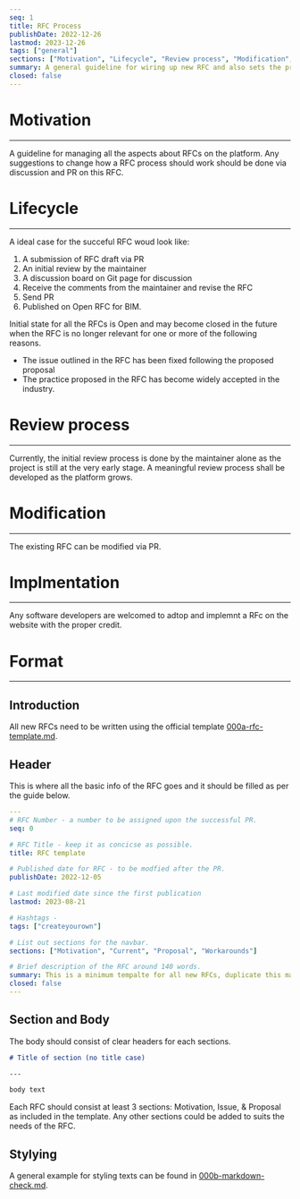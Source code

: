 ```yaml
---
seq: 1
title: RFC Process
publishDate: 2022-12-26
lastmod: 2023-12-26 
tags: ["general"]
sections: ["Motivation", "Lifecycle", "Review process", "Modification", "Format"]
summary: A general guideline for wiring up new RFC and also sets the process from initiatination to the acceptance of a new RFC on the platform as well as its lifecycle.
closed: false 
---
```


# Motivation

---

A guideline for managing all the aspects about RFCs on the platform. Any
suggestions to change how a RFC process should work should be done via
discussion and PR on this RFC.

# Lifecycle

---

A ideal case for the succeful RFC woud look like:

1. A submission of RFC draft via PR
2. An initial review by the maintainer
3. A discussion board on Git page for discussion
4. Receive the comments from the maintainer and revise the RFC
5. Send PR
6. Published on Open RFC for BIM.

Initial state for all the RFCs is Open and may become closed in the future when
the RFC is no longer relevant for one or more of the following reasons.

- The issue outlined in the RFC has been fixed following the proposed proposal
- The practice proposed in the RFC has become widely accepted in the industry.

# Review process

---

Currently, the initial review process is done by the maintainer alone as the
project is still at the very early stage. A meaningful review process shall be
developed as the platform grows.

# Modification

---

The existing RFC can be modified via PR.

# Implmentation

---

Any software developers are welcomed to adtop and implemnt a RFc on the website
with the proper credit.

# Format

---

## Introduction

All new RFCs need to be written using the official template
[000a-rfc-template.md](https://github.com/dla-hubs/open-rfc-for-bim/blob/main/content/rfc/000a-rfc-template.md).

## Header

This is where all the basic info of the RFC goes and it should be filled as per
the guide below.

```yaml
---
# RFC Number - a number to be assigned upon the successful PR.
seq: 0 

# RFC Title - keep it as concicse as possible.
title: RFC template

# Published date for RFC - to be modfied after the PR.
publishDate: 2022-12-05

# Last modified date since the first publication 
lastmod: 2023-08-21 

# Hashtags - 
tags: ["createyourown"]

# List out sections for the navbar.
sections: ["Motivation", "Current", "Proposal", "Workarounds"]

# Brief description of the RFC around 140 words.
summary: This is a minimum tempalte for all new RFCs, duplicate this markdown file (.md) to start writing up your RFC!
closed: false 
---
```

## Section and Body

The body should consist of clear headers for each sections.

```markdown
# Title of section (no title case)

---

body text
```

Each RFC should consist at least 3 sections: Motivation, Issue, & Proposal as
included in the template. Any other sections could be added to suits the needs
of the RFC.

## Stylying

A general example for styling texts can be found in
[000b-markdown-check.md](https://github.com/dla-hubs/open-rfc-for-bim/blob/main/content/rfc/000b-markdown-check.md).

